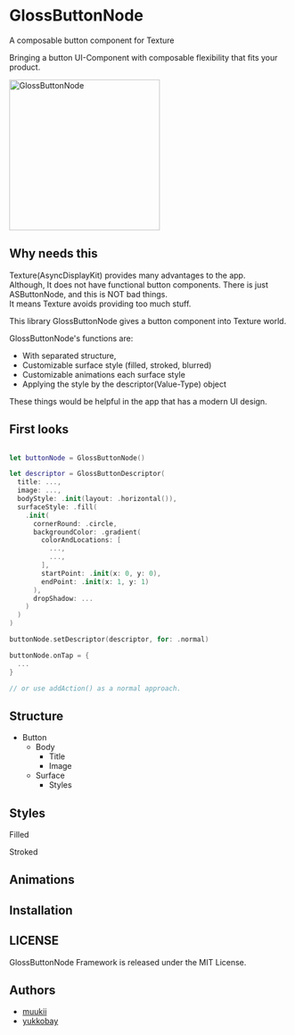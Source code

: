 # GlossButtonNode

A composable button component for Texture

Bringing a button UI-Component with composable flexibility that fits your product.

<img width="270" alt="GlossButtonNode" src="https://user-images.githubusercontent.com/1888355/80301149-53b34080-87dd-11ea-9412-525b6f00cf39.png">

## Why needs this

Texture(AsyncDisplayKit) provides many advantages to the app.<br>
Although, It does not have functional button components. There is just ASButtonNode, and this is NOT bad things.<br>
It means Texture avoids providing too much stuff.

This library GlossButtonNode gives a button component into Texture world.

GlossButtonNode's functions are:
- With separated structure,
- Customizable surface style (filled, stroked, blurred)
- Customizable animations each surface style
- Applying the style by the descriptor(Value-Type) object

These things would be helpful in the app that has a modern UI design.

## First looks

```swift

let buttonNode = GlossButtonNode()

let descriptor = GlossButtonDescriptor(
  title: ...,
  image: ...,
  bodyStyle: .init(layout: .horizontal()),
  surfaceStyle: .fill(
    .init(
      cornerRound: .circle,
      backgroundColor: .gradient(
        colorAndLocations: [
          ...,
          ...,
        ],
        startPoint: .init(x: 0, y: 0),
        endPoint: .init(x: 1, y: 1)
      ),
      dropShadow: ...
    )
  )
)

buttonNode.setDescriptor(descriptor, for: .normal)

buttonNode.onTap = {
  ...
}

// or use addAction() as a normal approach.

```

## Structure

- Button
  - Body
    - Title
    - Image 
  - Surface
    - Styles

## Styles

Filled

Stroked

## Animations


## Installation

## LICENSE

GlossButtonNode Framework is released under the MIT License.

## Authors

- [muukii](http://github.com/muukii)
- [yukkobay](http://github.com/yukkobay)
